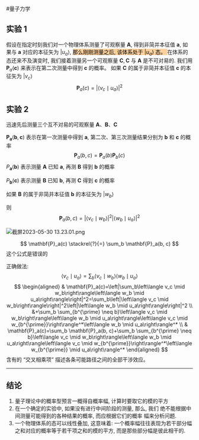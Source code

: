#量子力学 


## 实验 1
假设在指定时刻我们对一个物理体系测量了可观察量 $\boldsymbol{A}$, 得到非简并本征值 $\boldsymbol{a}$, 如果与 $\boldsymbol{a}$ 对应的本征矢为 $\left|u_a\right\rangle$, <mark style="background: #FFB86CA6;">那么刚刚测量之后, 该体系处于 $\left|u_a\right\rangle$ 态。
</mark>
在体系的态还来不及演变时, 我们接着测量另一个可观察量 $\boldsymbol{C}, \boldsymbol{C}$ 与 $\boldsymbol{A}$ 是不可对易的. 我们用 $\mathbf{P}_a(\boldsymbol{c})$ 来表示在第二次测量中得到 $\boldsymbol{c}$ 的概率。 如果 $\boldsymbol{C}$ 的属于非简并本征值 $\boldsymbol{c}$ 的本征矢为 $\left|v_c\right\rangle$
$$
\mathbf{P}_a(c)=\left|\left\langle v_c \mid u_a\right\rangle\right|^2
$$

## 实验 2
迅速先后测量三个互不对易的可观察量 $\boldsymbol{A} 、 \boldsymbol{B} 、 \boldsymbol{C}$

$\mathbf{P}_{\boldsymbol{a}}(\boldsymbol{b}, \boldsymbol{c})$ 表示在第一次测量中得到 $\boldsymbol{a}$, 第二次、第三次测量结果分别为 $\boldsymbol{b}$ 和 $\boldsymbol{c}$ 的概率
$$
\mathbf{P}_a(b, c)=\mathbf{P}_a(b) \mathbf{P}_b(c)
$$
$P_{\boldsymbol{a}}(\boldsymbol{b})$ 表示测量 $\boldsymbol{A}$ 已知 $\boldsymbol{a}$, 再测 $\boldsymbol{B}$ 得到 $\boldsymbol{b}$ 的概率

$P_\boldsymbol{b}(\boldsymbol{c})$ 表示测量 $\boldsymbol{B}$ 已知 $\boldsymbol{b}$, 再测 $\boldsymbol{C}$ 得到 $\boldsymbol{c}$ 的概率

如果 $\boldsymbol{B}$ 的属于非简并本征值 $\boldsymbol{b}$ 的本征矢为 $\left|w_b\right\rangle$

则
$$
\mathbf{P}_a(b, c)=\left|\left\langle v_c \mid w_b\right\rangle\right|^2\left|\left\langle w_b \mid u_a\right\rangle\right|^2
$$

![截屏2023-05-30 13.23.01.png](https://obsidian-1317758465.cos.ap-shanghai.myqcloud.com/images/%E6%88%AA%E5%B1%8F2023-05-30%2013.23.01.png)



$$
\mathbf{P}_a(c) \stackrel{?}{=} \sum_b \mathbf{P}_a(b, c)
$$
这个公式是错误的

正确做法:
$$
\left\langle v_c \mid u_a\right\rangle=\sum_b\left\langle v_c \mid w_b\right\rangle\left\langle w_b \mid u_a\right\rangle
$$
$$
\begin{aligned}
& \mathbf{P}_a(c)=\left|\sum_b\left\langle v_c \mid w_b\right\rangle\left\langle w_b \mid u_a\right\rangle\right|^2=\sum_b\left|\left\langle v_c \mid w_b\right\rangle\right|^2\left|\left\langle w_b \mid u_a\right\rangle\right|^2 \\
&+\sum_b \sum_{b^{\prime} \neq b}\left\langle v_c \mid w_b\right\rangle\left\langle w_b \mid u_a\right\rangle\left\langle v_c \mid w_{b^{\prime}}\right\rangle^*\left\langle w_b \mid u_a\right\rangle^* \\
& \mathbf{P}_a(c)=\sum_b \mathbf{P}_a(b, c)+\sum_b \sum_{b^{\prime} \neq b}\left\langle v_c \mid w_b\right\rangle\left\langle w_b \mid u_a\right\rangle\left\langle v_c \mid w_{b^{\prime}}\right\rangle^*\left\langle w_{b^{\prime}} \mid u_a\right\rangle^*
\end{aligned}
$$
含有的 “交叉相乘项” 描述各条可能路径之间的全部干涉效应。

****

## 结论
1. 量子理论中的概率型预言一概得自概率幅, 计算时要取它的模的平方
2. 在一个确定的实验中, 如果没有进行中间阶段的测量, 那么, 我们 绝不能根据中间测量可能得到的各种结果的概率, 而应根据它们的概率 幅来分析问题.
3. 一个物理体系的态可以线性叠加, 这意味着: 一个概率幅往往表现为若干部分幅之和对应的概率等于若干项之和的模的平方, 而是那些部分幅是彼此相干的.